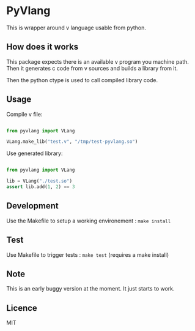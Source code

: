 PyVlang
=======

This is wrapper around v language usable from python.

How does it works
-----------------

This package expects there is an available v program you machine path. Then it generates c code from v sources and builds a library from it.

Then the python ctype is used to call compiled library code.

Usage
-----

Compile v file:

```python

from pyvlang import VLang

VLang.make_lib("test.v", "/tmp/test-pyvlang.so")

```

Use generated library:

```python

from pyvlang import VLang

lib = VLang("./test.so")
assert lib.add(1, 2) == 3

```

Development
-----------

Use the Makefile to setup a working environement : `make install`

Test
----

Use Makefile to trigger tests : `make test` (requires a make install)

Note
----

This is an early buggy version at the moment. It just starts to work.

Licence
-------

MIT

